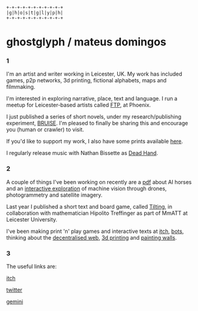 ```
+-+-+-+-+-+-+-+-+-+-+
|g|h|o|s|t|g|l|y|p|h|
+-+-+-+-+-+-+-+-+-+-+
```


# ghostglyph / mateus domingos

### 1

I'm an artist and writer working in Leicester, UK.
My work has included games, p2p networks, 3d printing, fictional alphabets, maps and filmmaking.

I'm interested in exploring narrative, place, text and language.
I run a meetup for Leicester-based artists called
[FTP](https://www.phoenix.org.uk/event/ftp-artist-meetup/),
at Phoenix.

I just published a series of short novels, under my research/publishing experiment,
[BRUISE](https://bruise.in).
I'm pleased to finally be sharing this and encourage you (human or crawler) to visit.

If you'd like to support my work, I also have some prints available
[here](https://gg.bruise.in/table.html).

I regularly release music with Nathan Bissette as
[Dead Hand](https://deadhandsounds.bandcamp.com).

### 2

A couple of things I've been working on recently are a 
[pdf](https://ghostglyph.itch.io/my-network-for-a-horse)
about AI horses and an
[interactive exploration](https://eyes-2021.glitch.me/)
of machine vision through drones, photogrammetry and satellite imagery.

Last year I published a short text and board game, called
[Tilting](https://tilting.glitch.me/),
in collaboration with mathematician Hipolito Treffinger as part of MmATT at Leicester University.

I've been making print 'n' play games and interactive texts at
[itch](https://ghostglyph.itch.io),
[bots](https://twitter.com/glyphcave),
thinking about the
[decentralised web](https://medium.com/@ghostglyph/the-decentralised-web-5d4853eb2fd8),
[3d printing](http://shpws.me/R1fi)
and
[painting walls](https://unsplash.com/photos/NZAOMLKviUQ).

### 3

The useful links are:

[itch](https://ghostglyph.itch.io)

[twitter](https://twitter.com/gh0stglyp)

[gemini](gemini://ghostglyph.flounder.online/)
